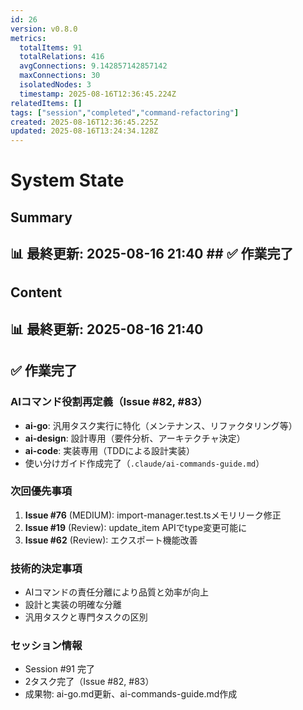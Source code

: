 ```yaml
---
id: 26
version: v0.8.0
metrics:
  totalItems: 91
  totalRelations: 416
  avgConnections: 9.142857142857142
  maxConnections: 30
  isolatedNodes: 3
  timestamp: 2025-08-16T12:36:45.224Z
relatedItems: []
tags: ["session","completed","command-refactoring"]
created: 2025-08-16T12:36:45.225Z
updated: 2025-08-16T13:24:34.128Z
---
```


# System State

## Summary

## 📊 最終更新: 2025-08-16 21:40  ## ✅ 作業完了

## Content

## 📊 最終更新: 2025-08-16 21:40

## ✅ 作業完了

### AIコマンド役割再定義（Issue #82, #83）
- **ai-go**: 汎用タスク実行に特化（メンテナンス、リファクタリング等）
- **ai-design**: 設計専用（要件分析、アーキテクチャ決定）
- **ai-code**: 実装専用（TDDによる設計実装）
- 使い分けガイド作成完了（`.claude/ai-commands-guide.md`）

### 次回優先事項
1. **Issue #76** (MEDIUM): import-manager.test.tsメモリリーク修正
2. **Issue #19** (Review): update_item APIでtype変更可能に
3. **Issue #62** (Review): エクスポート機能改善

### 技術的決定事項
- AIコマンドの責任分離により品質と効率が向上
- 設計と実装の明確な分離
- 汎用タスクと専門タスクの区別

### セッション情報
- Session #91 完了
- 2タスク完了（Issue #82, #83）
- 成果物: ai-go.md更新、ai-commands-guide.md作成

